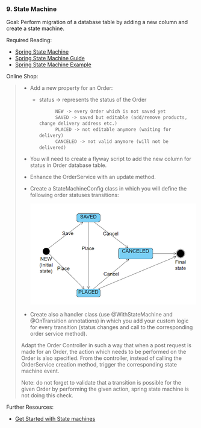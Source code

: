 ### 9. State Machine

Goal: Perform migration of a database table by adding a new column and create a state machine.  

Required Reading:

- [Spring State Machine](https://docs.spring.io/spring-statemachine/docs/3.2.1/reference/#statemachine)
- [Spring State Machine Guide](https://www.baeldung.com/spring-state-machine)
- [Spring State Machine Example](https://stackoverflow.com/questions/35911877/how-to-use-spring-state-machine-for-an-order-object)

Online Shop:

> - Add a new property for an Order:
>
>   - status -> represents the status of the Order
>             
>               NEW -> every Order which is not saved yet
>               SAVED -> saved but editable (add/remove products, change delivery address etc.)
>               PLACED -> not editable anymore (waiting for delivery)
>               CANCELED -> not valid anymore (will not be delivered)
> - You will need to create a flyway script to add the new column for status in Order database table.
> 
> - Enhance the OrderService with an update method. 
>
> - Create a StateMachineConfig class in which you will define the following order statuses transitions:
>
>   ![State Machine](https://raw.githubusercontent.com/msg-CareerPaths/spring-training/career-start-2023/diagrams/stateMachine.png "State Machine")
> 
> - Create also a handler class (use @WithStateMachine and @OnTransition annotations) in which you add your custom logic for every transition (status changes and call to the corresponding order service method).
> 
> Adapt the Order Controller in such a way that when a post request is made for an Order, the action which needs to be performed on the Order is also specified. From the controller, instead of calling the OrderService creation method, trigger the corresponding state machine event. 
> 
> Note: do not forget to validate that a transition is possible for the given Order by performing the given action, spring state machine is not doing this check. 
> 
> 

Further Resources:

- [Get Started with State machines](https://www.youtube.com/watch?v=A-dVgRV5-Bw&ab_channel=SpringFrameworkGuru)

